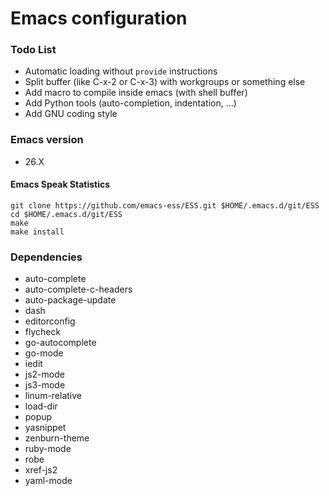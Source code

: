 # Emacs configuration

### Todo List
* Automatic loading without `provide` instructions
* Split buffer (like C-x-2 or C-x-3) with workgroups or something else
* Add macro to compile inside emacs (with shell buffer)
* Add Python tools (auto-completion, indentation, ...)
* Add GNU coding style

### Emacs version
* 26.X

#### Emacs Speak Statistics

```
git clone https://github.com/emacs-ess/ESS.git $HOME/.emacs.d/git/ESS
cd $HOME/.emacs.d/git/ESS
make
make install
```

### Dependencies
* auto-complete
* auto-complete-c-headers
* auto-package-update
* dash
* editorconfig
* flycheck
* go-autocomplete
* go-mode
* iedit
* js2-mode
* js3-mode
* linum-relative
* load-dir
* popup
* yasnippet
* zenburn-theme
* ruby-mode
* robe
* xref-js2
* yaml-mode

